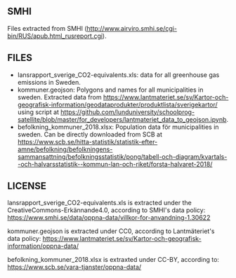 ## SMHI
Files extracted from SMHI (http://www.airviro.smhi.se/cgi-bin/RUS/apub.html_rusreport.cgi).

## FILES

* lansrapport_sverige_CO2-equivalents.xls: data for all greenhouse gas emissions in Sweden.
* kommuner.geojson: Polygons and names for all municipalities in sweden. Extracted data from https://www.lantmateriet.se/sv/Kartor-och-geografisk-information/geodataprodukter/produktlista/sverigekartor/ using script at https://github.com/lunduniversity/schoolprog-satellite/blob/master/for_developers/lantmateriet_data_to_geojson.ipynb.
* befolkning_kommuner_2018.xlsx: Population data för municipalities in sweden. Can be directly downloaded from SCB at https://www.scb.se/hitta-statistik/statistik-efter-amne/befolkning/befolkningens-sammansattning/befolkningsstatistik/pong/tabell-och-diagram/kvartals--och-halvarsstatistik--kommun-lan-och-riket/forsta-halvaret-2018/

## LICENSE
lansrapport_sverige_CO2-equivalents.xls is extracted under the CreativeCommons-Erkännande4.0, according to SMHI's data policy: https://www.smhi.se/data/oppna-data/villkor-for-anvandning-1.30622

kommuner.geojson is extracted under CC0, according to Lantmäteriet's data policy: https://www.lantmateriet.se/sv/Kartor-och-geografisk-information/oppna-data/

befolkning_kommuner_2018.xlsx is extraxted under CC-BY, according to: https://www.scb.se/vara-tjanster/oppna-data/
